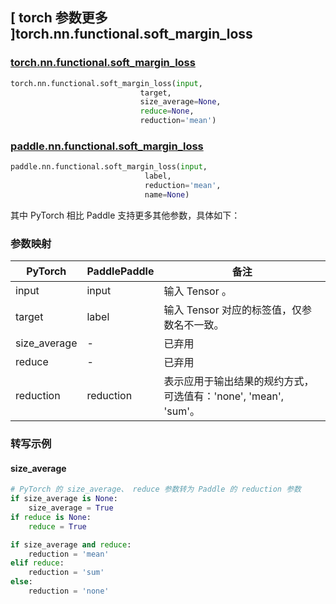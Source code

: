 ## [ torch 参数更多 ]torch.nn.functional.soft_margin_loss

### [torch.nn.functional.soft_margin_loss](https://pytorch.org/docs/stable/generated/torch.nn.functional.soft_margin_loss.html?highlight=soft_margin_loss#torch.nn.functional.soft_margin_loss)

```python
torch.nn.functional.soft_margin_loss(input,
                             target,
                             size_average=None,
                             reduce=None,
                             reduction='mean')
```

### [paddle.nn.functional.soft_margin_loss](https://www.paddlepaddle.org.cn/documentation/docs/zh/develop/api/paddle/nn/functional/soft_margin_loss_cn.html)

```python
paddle.nn.functional.soft_margin_loss(input,
                              label,
                              reduction='mean',
                              name=None)
```

其中 PyTorch 相⽐ Paddle ⽀持更多其他参数，具体如下：
### 参数映射
| PyTorch       | PaddlePaddle | 备注                                                   |
| ------------- | ------------ | ------------------------------------------------------ |
| input          | input         | 输入 Tensor 。                                    |
| target          | label         | 输入 Tensor 对应的标签值，仅参数名不一致。               |
| size_average          | -         | 已弃用                                      |
| reduce          | -         | 已弃用                                     |
| reduction          | reduction         | 表示应用于输出结果的规约方式，可选值有：'none', 'mean', 'sum'。        |

### 转写示例
#### size_average
```python
# PyTorch 的 size_average、 reduce 参数转为 Paddle 的 reduction 参数
if size_average is None:
    size_average = True
if reduce is None:
    reduce = True

if size_average and reduce:
    reduction = 'mean'
elif reduce:
    reduction = 'sum'
else:
    reduction = 'none'
```
